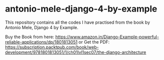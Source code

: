 # antonio-mele-django-4-by-example
This repository contains all the codes I have practised from the book by Antonio Mele, Django 4 by Example.

Buy the Book from here: https://www.amazon.in/Django-Example-powerful-reliable-applications/dp/1801813051
or
Get the PDF: https://subscription.packtpub.com/book/web-development/9781801813051/1/ch01lvl1sec07/the-django-architecture
